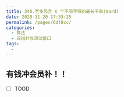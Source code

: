 ```yaml
---
title: 340.至多包含 K 个不同字符的最长子串(Hard)
date: 2020-11-20 17:33:25
permalink: /pages/6df8cc/
categories:
  - 算法
  - 双指针与滑动窗口
tags:
  - 
---
```


## 有钱冲会员补！！
- [ ]  TOOD